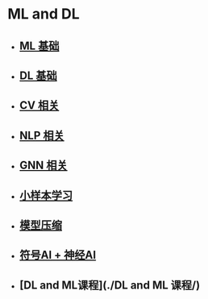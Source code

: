 # ML and DL

- ## [ML     基础](./1-ML-General/) 

- ## [DL      基础](./2-DL-General/) 

- ## [CV      相关](./3-CV-Related/)  

- ## [NLP   相关](./4-NLP-Related/) 

- ## [GNN  相关](./5-GNN-Related/) 

- ## [小样本学习](./6-小样本学习/) 

- ## [模型压缩](./7-模型压缩/) 

- ## [符号AI + 神经AI](./8-符号与神经/) 

- ## [DL and ML课程](./DL and ML 课程/) 


